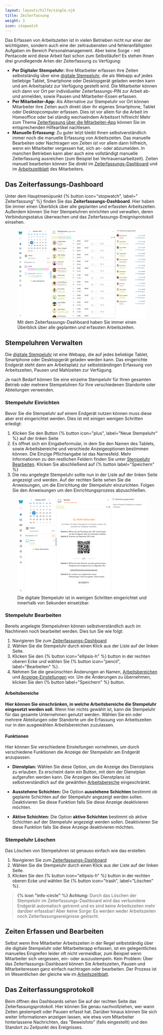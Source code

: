 ```yaml
---
layout: layouts/hilfe/single.njk
title: Zeiterfassung
weight: 3
icon: stopwatch
---
```


Das Erfassen von Arbeitszeiten ist in vielen Betrieben nicht nur einer der wichtigsten, sondern auch eine der zeitraubensten und fehleranfälligsten Aufgaben im Bereich Personalmanagement. Aber keine Sorge - mit Pentacode wird diese Arbeit fast schon zum Selbstläufer! Es stehen Ihnen drei grundlegende Arten der Zeiterfassung zu Verfügung:

- **Per Digitaler Stempeluhr:** Ihre Mitarbeiter erfassen ihre Zeiten selbstständig über eine [digitale Stempeluhr](/hilfe/stempeluhr/), die als Webapp auf jedes beliebige Tablet, Smartphone oder Desktopgerät geladen werden kann und am Arbeitsplatz zur Verfügung gestellt wird. Die Mitarbeiter können sich dann vor Ort per individueller Zeiterfassungs-PIN zur Arbeit ab- und anmelden, sowie Pausen und Mitarbeiter-Essen erfassen.
- **Per Mitarbeiter-App:** Als Alternative zur Stempeluhr vor Ort können Mitarbeiter ihre Zeiten auch direkt über ihr eigenes Smartphone, Tablet oder Desktopcomputer erfassen. Dies ist vor allem für die Arbeit im Homeoffice oder bei ständig wechselndem Arbeitsort hiflreich! Mehr zum Thema [Zeiterfassung über die Mitarbeiter-App](/hilfe/handbuch/mitarbeiter-app/#zeiterfassung) können Sie im entsprechenden Hilfeartikel nachlesen.
- **Manuelle Erfassung:** Zu guter letzt bleibt Ihnen selbstverständlich immer noch die manuelle Erfassung von Arbeitszeiten. Das manuelle Bearbeiten oder Nachtragen von Zeiten ist vor allem dann hilfreich, wenn ein Mitarbeiter vergessen hat, sich an- oder abzumelden. In manchen Betrieben kann aber auch eine vollständigt manuelle Zeiterfassung ausreichen (zum Beispiel bei Vertrauensarbeitzeit). Zeiten manuell bearbeiten können Sie direkt im [Zeiterfassungs-Dashboard](#zeiten-erfassen-und-bearbeiten) und im [Arbeitszeitblatt](/hilfe/handbuch/mitarbeiter/arbeitszeiten/) des Mitarbeiters.

## Das Zeiterfassungs-Dashboard

Unter dem Hauptmenüpunkt {% button icon="stopwatch", label=" Zeiterfassung" %} finden Sie das **Zeiterfassungs-Dashboard**. Hier haben Sie immer einen Überblick über alle geplanten und erfassten Arbeitszeiten. Außerdem können Sie hier Stempeluhren einrichten und verwalten, deren Verbindungsstatus überwachen und das Zeiterfassungs-Ereignisprotokoll einsehen. 

<figure>
<img src="dashboard_1.png" />
<figcaption>Mit dem Zeiterfassungs-Dashboard haben Sie immer einen Überblick über alle geplanten und erfassten Arbeitszeiten.</figcaption>
</figure>

## Stempeluhren Verwalten

Die [digitale Stempeluhr](/hilfe/stempeluhr/) ist eine Webapp, die auf jedes beliebige Tablet, Smartphone oder Desktopgerät geladen werden kann. Das eingerichte Endgerät steht dann am Arbeitsplatz zur selbstständingen Erfassung von Arbeitszeiten, Pausen und Mahlzeiten zur Verfügung.

Je nach Bedarf können Sie eine einzelne Stempeluhr für Ihren gesamten Betrieb oder mehrere Stempeluhren für Ihre verschiedenen Standorte oder Abteilungen verwenden.

### Stempeluhr Einrichten

Bevor Sie die Stempeluhr auf einem Endgerät nutzen können muss diese aber erst eingerichtet werden. Dies ist mit einigen wenigen Schritten erledigt:

1. Klicken Sie den Button {% button icon="plus", label="Neue Stempeluhr" %} auf der linken Seite
2. Es öffnet sich ein Eingabeformular, in dem Sie den Namen des Tablets, sowie Arbeitsbereiche und verschiede Anzeigeoptionen bestimmen können. Die Einzige Pflichtangabe ist das Namesfeld. Mehr Informationen zu den restlichen Feldern finden Sie unter [Stempeluhr Bearbeiten](#stempeluhr-bearbeiten). Klicken Sie abschließend auf {% button label="Speichern" %}
3. Die neu angelegte Stempeluhr sollte nun in der Liste auf der linken Seite angezeigt und werden. Auf der rechten Seite sehen Sie die Anweisungen, um die Einrichtung der Stempeluhr einzurichten. Folgen Sie den Anweisungen um den Einrichtungsprozess abzuschließen.

<figure>
<img src="stempeluhr_einrichten_2.png" />
<figcaption>Die digitale Stempeluhr ist in wenigen Schritten eingerichtet und innerhalb von Sekunden einsetzbar.</figcaption>
</figure>

### Stempeluhr Bearbeiten

Bereits angelegte Stempeluhren können selbstverständlich auch im Nachhinein noch bearbeitet werden. Dies tun Sie wie folgt:

1. Navigieren Sie zum [Zeiterfassungs-Dashboard](#das-zeiterfassungs-dashboard)
2. Wählen Sie die Stempeluhr durch einen Klick aus der Liste auf der linken Seite.
3. Klicken Sie den {% button icon="ellipsis-h" %} button in der rechten oberen Ecke und wählen Sie {% button icon="pencil", label="Bearbeiten" %}.
4. Nehmen Sie die gewünschten Änderungen an Namen, [Arbeitsbereichen](#arbeitsbereiche) und [Anzeige-Einstellungen](#anzeige) vor. Um die Änderungen zu übernehmen, klicken Sie den {% button label="Speichern" %} button.

#### Arbeitsbereiche

**Hier können Sie einschränken, in welche Arbeitsbereiche die Stempeluhr eingesetzt werden soll.** Wenn hier nichts gewählt ist, kann die Stempeluhr für das gesamte Unternehmen genutzt werden. Wählen Sie ein oder mehrere Abteilungen oder Standorte um die Erfassung von Arbeitszeiten nur in den ausgewählen Arbeitsbereichen zuzulassen.

#### Funktionen

Hier können Sie verschiedene Einstellungen vornehmen, um durch verschiedene Funktionen die Anzeige der Stempeluhr am Endgerät anzupassen.

- **Dienstplan:** Wählen Sie diese Option, um die Anzeige des Dienstplans zu erlauben. Es erscheint dann ein Button, mit dem der Dienstplan aufgerufen werden kann. Die Anzeigen des Dienstplans ist selbstverständlich auf die gewählten [Arbeitsbereiche](#arbeitsbereiche) eingeschränkt.

- **Ausstehene Schichten:** Die Option **ausstehene Schichten** bestimmt ob geplante Schichten auf der Stempeluhr angezeigt werden sollen. Deaktivieren Sie diese Funktion falls Sie diese Anzeige deaktivieren möchten.

- **Aktive Schichten:** Die Option **aktive Schichten** bestimmt ob aktive Schichten auf der Stempeluhr angezeigt werden sollen. Deaktivieren Sie diese Funktion falls Sie diese Anzeige deaktivieren möchten.

### Stempeluhr Löschen

Das Löschen von Stempeluhren ist genauso einfach wie das erstellen:

1. Navigieren Sie zum [Zeiterfassungs-Dashboard](#das-zeiterfassungs-dashboard)
2. Wählen Sie die Stempeluhr durch einen Klick aus der Liste auf der linken Seite.
3. Klicken Sie den {% button icon="ellipsis-h" %} button in der rechten oberen Ecke und wählen Sie {% button icon="trash", label="Löschen" %}.

> **{% icon "info-circle" %} Achtung:** Durch das Löschen der Stempeluhr im Zeiterfassungs-Dashboard wird das verbundene Endgerät automatisch getrennt und es sind keine Arbeitszeiten mehr darüber erfassbar! Aber keine Sorge: Es werden weder Arbeitszeiten noch Zeiterfassungsereignisse gelöscht.

## Zeiten Erfassen und Bearbeiten

Selbst wenn Ihre Mitarbeiter Arbeitszeiten in der Regel selbstständig über die digitale Stempeluhr oder Mitarbeiterapp erfassen, ist ein gelegentliches manuelles Eingreifen leider oft nicht vermeidbar, zum Beispiel wenn Mitarbeiter sich vergessen, ein- oder auszustempeln. Kein Problem: Über das Zeiterfassungs-Dashboard können Sie Arbeitszeiten, Pausen und Mitarbeiteressen ganz einfach nachtragen oder bearbeiten. Der Prozess ist im Wesentlichen der gleiche wie im [Arbeitszeitblatt](/hilfe/handbuch/mitarbeiter/arbeitszeiten/#arbeitszeit-bearbeiten). 

## Das Zeiterfassungsprotokoll

Beim öffnen des Dashboards sehen Sie auf der rechten Seite das Zeiterfassungsprotokoll. Hier können Sie genau nachvollziehen, wer wann Zeiten gestempelt oder Pausen erfasst hat. Darüber hinaus können Sie sich weiter Informationen anzeigen lassen, wie etwa vom Mitarbeiter hinterlassene Nachrichten, das "Beweisfoto" (falls eingestellt) und den Standort zu Zeitpunkt des Ereignisses.
